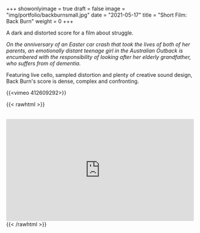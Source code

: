 +++
showonlyimage = true
draft = false
image = "img/portfolio/backburnsmall.jpg"
date = "2021-05-17"
title = "Short Film: Back Burn"
weight = 0
+++

A dark and distorted score for a film about struggle.

<!--more-->
_On the anniversary of an Easter car crash that took the lives of both of her parents, an emotionally distant teenage girl in the Australian Outback is encumbered with the responsibility of looking after her elderly grandfather, who suffers from of dementia._

Featuring live cello, sampled distortion and plenty of creative sound design, Back Burn's score is dense, complex and confronting.


{{<vimeo 412609292>}}

{{< rawhtml >}}
<br><br>

  <iframe style="border: 0; width: 100%; height: 274px;" src="https://bandcamp.com/EmbeddedPlayer/album=1785669008/size=large/bgcol=333333/linkcol=e32c14/artwork=small/transparent=true/" seamless><a href="http://marlongrunden.bandcamp.com/album/backburn-soundtrack">Backburn - Soundtrack by Marlon Grunden</a></iframe>
{{< /rawhtml >}}
